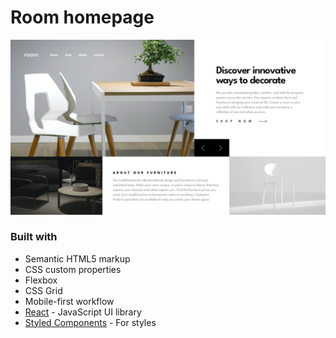 # Room homepage

![](./screenshots/desktop.jpg)

### Built with

- Semantic HTML5 markup
- CSS custom properties
- Flexbox
- CSS Grid
- Mobile-first workflow
- [React](https://reactjs.org/) - JavaScript UI library
- [Styled Components](https://styled-components.com/) - For styles
